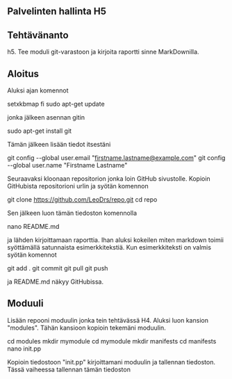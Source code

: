## Palvelinten hallinta H5

## Tehtävänanto

h5. Tee moduli git-varastoon ja kirjoita raportti sinne MarkDownilla.

## Aloitus

Aluksi ajan komennot

setxkbmap fi
sudo apt-get update

jonka jälkeen asennan gitin

sudo apt-get install git

Tämän jälkeen lisään tiedot itsestäni

git config --global user.email "firstname.lastname@example.com"
git config --global user.name "Firstname Lastname"

Seuraavaksi kloonaan repositorion jonka loin GitHub sivustolle.
Kopioin GitHubista repositorioni urlin ja syötän komennon

git clone https://github.com/LeoDrs/repo.git 
cd repo

Sen jälkeen luon tämän tiedoston komennolla

nano README.md

ja lähden kirjoittamaan raporttia. Ihan aluksi kokeilen miten markdown toimii
syöttämällä satunnaista esimerkkitekstiä. Kun esimerkkiteksti on valmis
syötän komennot

git add .
git commit
git pull
git push

ja README.md näkyy GitHubissa.

## Moduuli

Lisään repooni moduulin jonka tein tehtävässä H4.
Aluksi luon kansion "modules". Tähän kansioon kopioin tekemäni moduulin.

cd modules
mkdir mymodule
cd mymodule
mkdir manifests
cd manifests
nano init.pp

Kopioin tiedostoon "init.pp" kirjoittamani moduulin ja tallennan tiedoston.
Tässä vaiheessa tallennan tämän tiedoston 



